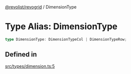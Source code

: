 [@revolist/revogrid](README.md) / DimensionType

# Type Alias: DimensionType

```ts
type DimensionType: DimensionTypeCol | DimensionTypeRow;
```

## Defined in

[src/types/dimension.ts:5](https://github.com/revolist/revogrid/blob/4748dc40d552fad7de1d972fe2fbcf7386e67858/src/types/dimension.ts#L5)
